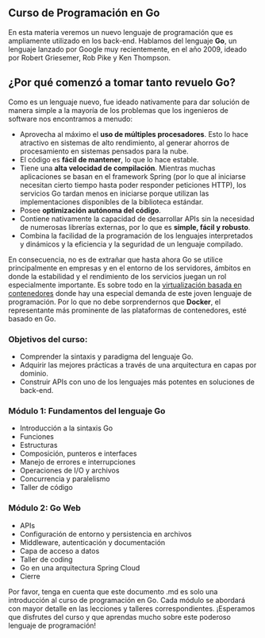 ## Curso de Programación en Go

En esta materia veremos un nuevo lenguaje de programación que es ampliamente utilizado en los back-end. Hablamos del lenguaje **Go**, un lenguaje lanzado por Google muy recientemente, en el año 2009, ideado por Robert Griesemer, Rob Pike y Ken Thompson.

## ¿Por qué comenzó a tomar tanto revuelo Go?

Como es un lenguaje nuevo, fue ideado nativamente para dar solución de manera simple a la mayoría de los problemas que los ingenieros de software nos encontramos a menudo:

- Aprovecha al máximo el **uso de múltiples procesadores**. Esto lo hace atractivo en sistemas de alto rendimiento, al generar ahorros de procesamiento en sistemas pensados para la nube.
- El código es **fácil de mantener**, lo que lo hace estable.
- Tiene una **alta velocidad de compilación**. Mientras muchas aplicaciones se basan en el framework Spring (por lo que al iniciarse necesitan cierto tiempo hasta poder responder peticiones HTTP), los servicios Go tardan menos en iniciarse porque utilizan las implementaciones disponibles de la biblioteca estándar.
- Posee **optimización autónoma del código**.
- Contiene nativamente la capacidad de desarrollar APIs sin la necesidad de numerosas librerías externas, por lo que es **simple, fácil y robusto**.
- Combina la facilidad de la programación de los lenguajes interpretados y dinámicos y la eficiencia y la seguridad de un lenguaje compilado.

En consecuencia, no es de extrañar que hasta ahora Go se utilice principalmente en empresas y en el entorno de los servidores, ámbitos en donde la estabilidad y el rendimiento de los servicios juegan un rol especialmente importante. Es sobre todo en la [virtualización basada en contenedores](https://www.ionos.es/digitalguide/servidores/know-how/docker-container-las-ventajas-de-los-contenedores-web/) donde hay una especial demanda de este joven lenguaje de programación. Por lo que no debe sorprendernos que **Docker**, el representante más prominente de las plataformas de contenedores, esté basado en Go.

### Objetivos del curso:

- Comprender la sintaxis y paradigma del lenguaje Go.
- Adquirir las mejores prácticas a través de una arquitectura en capas por dominio.
- Construir APIs con uno de los lenguajes más potentes en soluciones de back-end.

### Módulo 1: Fundamentos del lenguaje Go
- Introducción a la sintaxis Go
- Funciones
- Estructuras
- Composición, punteros e interfaces
- Manejo de errores e interrupciones
- Operaciones de I/O y archivos
- Concurrencia y paralelismo
- Taller de código

### Módulo 2: Go Web
- APIs
- Configuración de entorno y persistencia en archivos
- Middleware, autenticación y documentación
- Capa de acceso a datos
- Taller de coding
- Go en una arquitectura Spring Cloud
- Cierre

Por favor, tenga en cuenta que este documento .md es solo una introducción al curso de programación en Go. Cada módulo se abordará con mayor detalle en las lecciones y talleres correspondientes. ¡Esperamos que disfrutes del curso y que aprendas mucho sobre este poderoso lenguaje de programación!